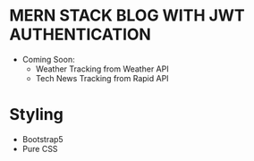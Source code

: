 # MERN STACK BLOG WITH JWT AUTHENTICATION 
- Coming Soon: 
    - Weather Tracking from Weather API 
    - Tech News Tracking from Rapid API 
# Styling 
- Bootstrap5 
- Pure CSS 
  

